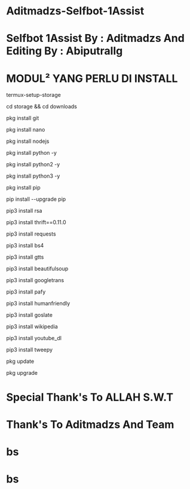 # Aditmadzs-Selfbot-1Assist
#   Selfbot 1Assist By : Aditmadzs And Editing By : Abiputrallg

#      MODUL² YANG PERLU DI INSTALL

termux-setup-storage

cd storage && cd downloads

pkg install git

pkg install nano

pkg install nodejs

pkg install python -y

pkg install python2 -y

pkg install python3 -y

pkg install pip

pip install --upgrade pip

pip3 install rsa

pip3 install thrift==0.11.0

pip3 install requests

pip3 install bs4

pip3 install gtts

pip3 install beautifulsoup

pip3 install googletrans

pip3 install pafy

pip3 install humanfriendly

pip3 install goslate

pip3 install wikipedia

pip3 install youtube_dl

pip3 install tweepy

pkg update

pkg upgrade

#   Special Thank's To ALLAH S.W.T
#   Thank's To Aditmadzs And Team
# bs
# bs

